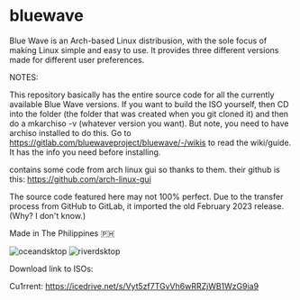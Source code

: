 # bluewave
Blue Wave is an Arch-based Linux distribusion, with the sole focus of making Linux simple and easy to use. It provides three different versions made for different user preferences.

NOTES:

This repository basically has the entire source code for all the currently available Blue Wave versions. If you want to build the ISO yourself, then CD into the folder (the folder that was created when you git cloned it) and then do a mkarchiso -v (whatever version you want). But note, you need to have archiso installed to do this. 
Go to https://gitlab.com/bluewaveproject/bluewave/-/wikis to read the wiki/guide. It has the info you need before installing.

contains some code from arch linux gui so thanks to them. their github is this: https://github.com/arch-linux-gui

The source code featured here may not 100% perfect. Due to the transfer process from GitHub to GitLab, it imported the old February 2023 release. (Why? I don't know.)

Made in The Philippines 🇵🇭

![oceandsktop](https://github.com/bluewaveproject/bluewave/main/images/ocean_new.png)
![riverdsktop](https://github.com/bluewaveproject/bluewave/main/images/river_new.png)


Download link to ISOs:

Cu1rrent: https://icedrive.net/s/Vyt5zf7TGvVh6wRRZjWB1WzG9ia9
